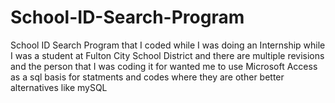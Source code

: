 # School-ID-Search-Program
School ID Search Program that I coded while I was doing an Internship while I was a student at Fulton City School District and there are multiple revisions and the person that I was coding it for wanted me to use Microsoft Access as a sql basis for statments and codes where they are other better alternatives like mySQL
